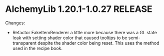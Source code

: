 # AlchemyLib 1.20.1-1.0.27 RELEASE

Changes:
- Refactor FakeItemRenderer a little more because there was a GL state leak with setting shader color that caused tooltips to be semi-transparent despite the shader color being reset. This uses the method used in the recipe book.